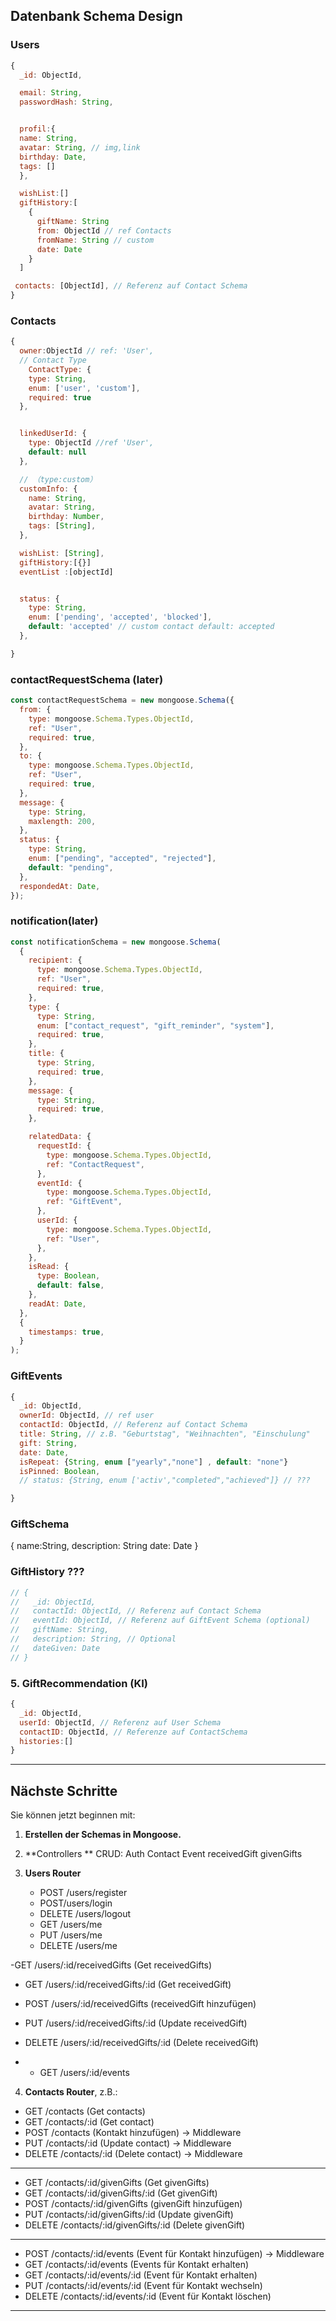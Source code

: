 ## Datenbank Schema Design

### Users

```javascript
{
  _id: ObjectId,

  email: String,
  passwordHash: String,


  profil:{
  name: String,
  avatar: String, // img,link
  birthday: Date,
  tags: []
  },

  wishList:[]
  giftHistory:[
    {
      giftName: String
      from: ObjectId // ref Contacts
      fromName: String // custom
      date: Date
    }
  ]

 contacts: [ObjectId], // Referenz auf Contact Schema
}
```

### Contacts

```javascript
{
  owner:ObjectId // ref: 'User',
  // Contact Type
    ContactType: {
    type: String,
    enum: ['user', 'custom'],
    required: true
  },


  linkedUserId: {
    type: ObjectId //ref 'User',
    default: null
  },

  // （type:custom）
  customInfo: {
    name: String,
    avatar: String,
    birthday: Number,
    tags: [String],
  },

  wishList: [String],
  giftHistory:[{}]
  eventList :[objectId]


  status: {
    type: String,
    enum: ['pending', 'accepted', 'blocked'],
    default: 'accepted' // custom contact default: accepted
  },

}
```

### contactRequestSchema (later)

```javascript
const contactRequestSchema = new mongoose.Schema({
  from: {
    type: mongoose.Schema.Types.ObjectId,
    ref: "User",
    required: true,
  },
  to: {
    type: mongoose.Schema.Types.ObjectId,
    ref: "User",
    required: true,
  },
  message: {
    type: String,
    maxlength: 200,
  },
  status: {
    type: String,
    enum: ["pending", "accepted", "rejected"],
    default: "pending",
  },
  respondedAt: Date,
});
```

### notification(later)

```javascript
const notificationSchema = new mongoose.Schema(
  {
    recipient: {
      type: mongoose.Schema.Types.ObjectId,
      ref: "User",
      required: true,
    },
    type: {
      type: String,
      enum: ["contact_request", "gift_reminder", "system"],
      required: true,
    },
    title: {
      type: String,
      required: true,
    },
    message: {
      type: String,
      required: true,
    },

    relatedData: {
      requestId: {
        type: mongoose.Schema.Types.ObjectId,
        ref: "ContactRequest",
      },
      eventId: {
        type: mongoose.Schema.Types.ObjectId,
        ref: "GiftEvent",
      },
      userId: {
        type: mongoose.Schema.Types.ObjectId,
        ref: "User",
      },
    },
    isRead: {
      type: Boolean,
      default: false,
    },
    readAt: Date,
  },
  {
    timestamps: true,
  }
);
```

### GiftEvents

```javascript
{
  _id: ObjectId,
  ownerId: ObjectId, // ref user
  contactId: ObjectId, // Referenz auf Contact Schema
  title: String, // z.B. "Geburtstag", "Weihnachten", "Einschulung"
  gift: String,
  date: Date,
  isRepeat: {String, enum ["yearly","none"] , default: "none"}
  isPinned: Boolean,
  // status: {String, enum ['activ',"completed","achieved"]} // ???

}
```

### GiftSchema

{ name:String, description: String date: Date }

### GiftHistory ???

```javascript
// {
//   _id: ObjectId,
//   contactId: ObjectId, // Referenz auf Contact Schema
//   eventId: ObjectId, // Referenz auf GiftEvent Schema (optional)
//   giftName: String,
//   description: String, // Optional
//   dateGiven: Date
// }
```

### 5. GiftRecommendation (KI)

```javascript
{
  _id: ObjectId,
  userId: ObjectId, // Referenz auf User Schema
  contactID: ObjectId, // Referenze auf ContactSchema
  histories:[]
}
```

---
## Nächste Schritte

Sie können jetzt beginnen mit:

1. **Erstellen der Schemas in Mongoose.**
2. **Controllers ** 
   CRUD:
   Auth
   Contact
   Event
   receivedGift
   givenGifts

   
4. **Users Router**

   - POST /users/register
   - POST/users/login
   - DELETE /users/logout
   - GET /users/me
   - PUT /users/me
   - DELETE /users/me

-GET /users/:id/receivedGifts (Get receivedGifts)
- GET /users/:id/receivedGifts/:id (Get receivedGift)
- POST /users/:id/receivedGifts (receivedGift hinzufügen)
- PUT /users/:id/receivedGifts/:id (Update receivedGift)
- DELETE /users/:id/receivedGifts/:id (Delete receivedGift)

- - GET /users/:id/events


4. **Contacts Router**, z.B.:

- GET /contacts (Get contacts)
- GET /contacts/:id (Get contact)
- POST /contacts (Kontakt hinzufügen) -> Middleware
- PUT /contacts/:id (Update contact) -> Middleware
- DELETE /contacts/:id (Delete contact) -> Middleware
  
---
- GET /contacts/:id/givenGifts (Get givenGifts)
- GET /contacts/:id/givenGifts/:id (Get givenGift)
- POST /contacts/:id/givenGifts (givenGift hinzufügen)
- PUT /contacts/:id/givenGifts/:id (Update givenGift)
- DELETE /contacts/:id/givenGifts/:id (Delete givenGift)
---

- POST /contacts/:id/events (Event für Kontakt hinzufügen) -> Middleware
- GET /contacts/:id/events (Events für Kontakt erhalten)
- GET /contacts/:id/events/:id (Event für Kontakt erhalten)
- PUT /contacts/:id/events/:id (Event für Kontakt wechseln)
- DELETE /contacts/:id/events/:id (Event für Kontakt löschen)

---

